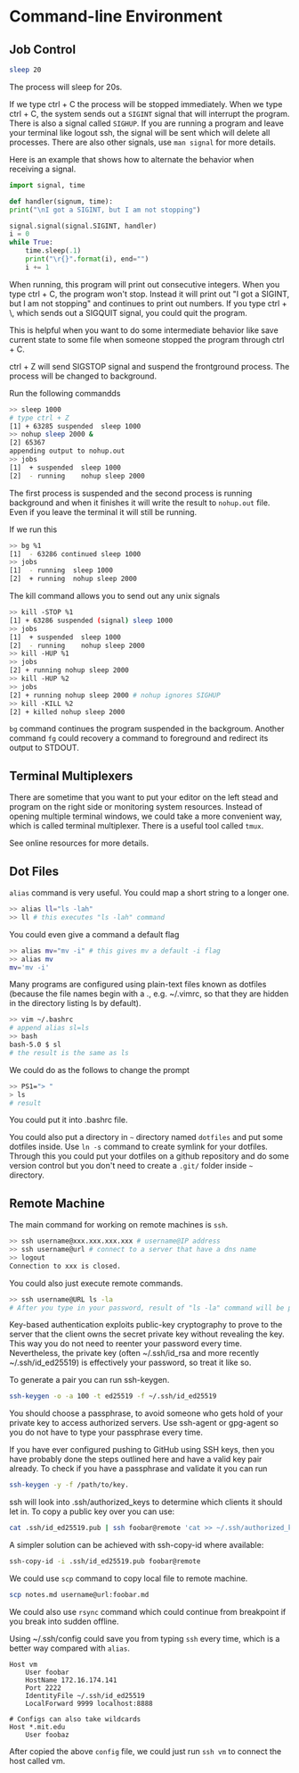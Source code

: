 # Command-line Environment

## Job Control

```bash
sleep 20
```

The process will sleep for 20s. 

If we type ctrl + C the process will be stopped immediately.  When we type ctrl + C, the system sends out a `SIGINT` signal that will interrupt the program. There is also a signal called `SIGHUP`. If you are running a program and leave your terminal like logout ssh, the signal will be sent which will delete all processes. There are also other signals, use `man signal` for more details. 

Here is an example that shows how to alternate the behavior when receiving a signal. 

```python
import signal, time

def handler(signum, time):
print("\nI got a SIGINT, but I am not stopping")

signal.signal(signal.SIGINT, handler)
i = 0
while True:
    time.sleep(.1)
    print("\r{}".format(i), end="")
    i += 1
```

When running, this program will print out consecutive integers. When you type ctrl + C, the program won't stop. Instead it will print out "I got a SIGINT, but I am not stopping" and continues to print out numbers. If you type ctrl + \\, which sends out a SIGQUIT signal, you could quit the program. 


This is helpful when you want to do some intermediate behavior like save current state to some file when someone stopped the program through ctrl + C. 

ctrl + Z will send SIGSTOP signal and suspend the frontground process. The process will be changed to background. 

Run the following commandds

```bash
>> sleep 1000 
# type ctrl + Z
[1] + 63285 suspended  sleep 1000
>> nohup sleep 2000 &
[2] 65367
appending output to nohup.out
>> jobs
[1]  + suspended  sleep 1000
[2]  - running    nohup sleep 2000
```

The first process is suspended and the second process is running background and when it finishes it will write the result to `nohup.out` file. Even if you leave the terminal it will still be running. 

If we run this

```bash
>> bg %1
[1]  - 63286 continued sleep 1000
>> jobs
[1]  - running  sleep 1000
[2]  + running  nohup sleep 2000
```

The kill command allows you to send out any unix signals

```bash
>> kill -STOP %1
[1] + 63286 suspended (signal) sleep 1000
>> jobs
[1]  + suspended  sleep 1000
[2]  - running    nohup sleep 2000
>> kill -HUP %1
>> jobs
[2] + running nohup sleep 2000
>> kill -HUP %2
>> jobs
[2] + running nohup sleep 2000 # nohup ignores SIGHUP
>> kill -KILL %2
[2] + killed nohup sleep 2000
```

`bg` command continues the program suspended in the backgroum. Another command `fg` could recovery a command to foreground and redirect its output to STDOUT. 

## Terminal Multiplexers

There are sometime that you want to put your editor on the left stead and program on the right side or monitoring system resources. Instead of opening multiple terminal windows, we could take a more convenient way, which is called terminal multiplexer. There is a useful tool called `tmux`. 

See online resources for more details. 

## Dot Files

`alias` command is very useful. You could map a short string to a longer one. 

```bash
>> alias ll="ls -lah"
>> ll # this executes "ls -lah" command
```

You could even give a command a default flag

```bash
>> alias mv="mv -i" # this gives mv a default -i flag
>> alias mv
mv='mv -i'
```

Many programs are configured using plain-text files known as dotfiles (because the file names begin with a ., e.g. ~/.vimrc, so that they are hidden in the directory listing ls by default).

```bash
>> vim ~/.bashrc
# append alias sl=ls
>> bash
bash-5.0 $ sl
# the result is the same as ls
```

We could do as the follows to change the prompt

```bash
>> PS1="> "
> ls
# result
```

You could put it into .bashrc file. 

You could also put a directory in `~` directory named `dotfiles` and put some dotfiles inside. Use `ln -s` command to create symlink for your dotfiles. Through this you could put your dotfiles on a github repository and do some version control but you don't need to create a `.git/` folder inside `~` directory. 

## Remote Machine

The main command for working on remote machines is `ssh`. 

```bash
>> ssh username@xxx.xxx.xxx.xxx # username@IP address
>> ssh username@url # connect to a server that have a dns name
>> logout
Connection to xxx is closed. 
```

You could also just execute remote commands. 

```bash
>> ssh username@URL ls -la
# After you type in your password, result of "ls -la" command will be printed but you are still in your local terminal. 
```

Key-based authentication exploits public-key cryptography to prove to the server that the client owns the secret private key without revealing the key. This way you do not need to reenter your password every time. Nevertheless, the private key (often ~/.ssh/id_rsa and more recently ~/.ssh/id_ed25519) is effectively your password, so treat it like so.

To generate a pair you can run ssh-keygen.

```bash
ssh-keygen -o -a 100 -t ed25519 -f ~/.ssh/id_ed25519
```

You should choose a passphrase, to avoid someone who gets hold of your private key to access authorized servers. Use ssh-agent or gpg-agent so you do not have to type your passphrase every time.

If you have ever configured pushing to GitHub using SSH keys, then you have probably done the steps outlined here and have a valid key pair already. To check if you have a passphrase and validate it you can run 

```bash
ssh-keygen -y -f /path/to/key.
```

ssh will look into .ssh/authorized_keys to determine which clients it should let in. To copy a public key over you can use:

```bash
cat .ssh/id_ed25519.pub | ssh foobar@remote 'cat >> ~/.ssh/authorized_keys'
```

A simpler solution can be achieved with ssh-copy-id where available:

```bash
ssh-copy-id -i .ssh/id_ed25519.pub foobar@remote
```

We could use `scp` command to copy local file to remote machine. 

```bash
scp notes.md username@url:foobar.md
```

We could also use `rsync` command which could continue from breakpoint if you break into sudden offline. 

Using ~/.ssh/config could save you from typing `ssh` every time, which is a better way compared with `alias`. 

```
Host vm
    User foobar
    HostName 172.16.174.141
    Port 2222
    IdentityFile ~/.ssh/id_ed25519
    LocalForward 9999 localhost:8888

# Configs can also take wildcards
Host *.mit.edu
    User foobaz
```

After copied the above `config` file, we could just run `ssh vm` to connect the host called vm. 

